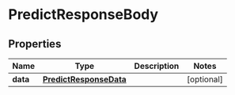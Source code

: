 
# PredictResponseBody

## Properties
Name | Type | Description | Notes
------------ | ------------- | ------------- | -------------
**data** | [**PredictResponseData**](PredictResponseData.md) |  |  [optional]




